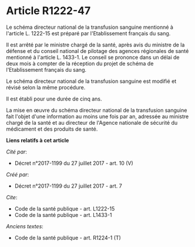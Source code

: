 # Article R1222-47

Le schéma directeur national de la transfusion sanguine mentionné à l'article L. 1222-15 est préparé par l'Etablissement
français du sang. 

Il est arrêté par le ministre chargé de la santé, après avis du ministre de la défense et du conseil national de pilotage des
agences régionales de santé mentionné à l'article L. 1433-1. Le conseil se prononce dans un délai de deux mois à compter de
la réception du projet de schéma de l'Etablissement français du sang. 

Le schéma directeur national de la transfusion sanguine est modifié et révisé selon la même procédure. 

Il est établi pour une durée de cinq ans. 

La mise en œuvre du schéma directeur national de la transfusion sanguine fait l'objet d'une information au moins une fois par
an, adressée au ministre chargé de la santé et au directeur de l'Agence nationale de sécurité du médicament et des produits
de santé.

**Liens relatifs à cet article**

_Cité par_:

  - Décret n°2017-1199 du 27 juillet 2017 - art. 10 (V)

_Créé par_:

  - Décret n°2017-1199 du 27 juillet 2017 - art. 7

_Cite_:

  - Code de la santé publique - art. L1222-15
  - Code de la santé publique - art. L1433-1

_Anciens textes_:

  - Code de la santé publique - art. R1224-1 (T)
